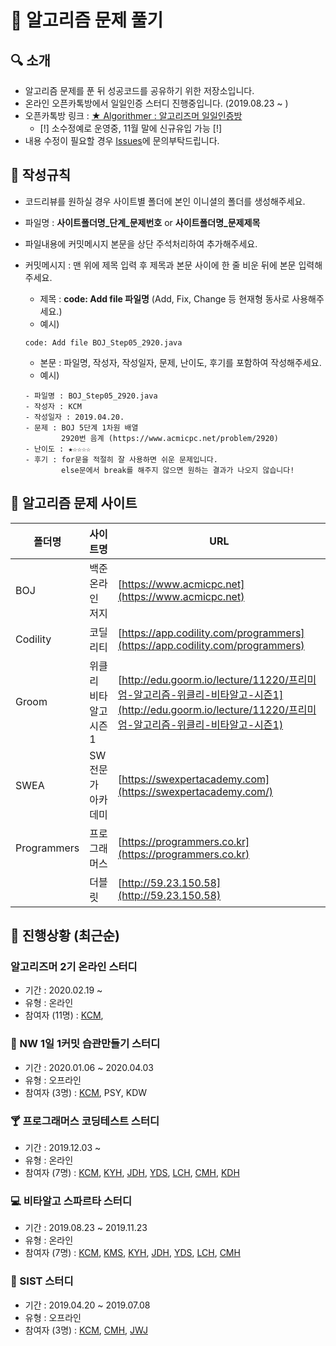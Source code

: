 # :crown: 알고리즘 문제 풀기

## 🔍 소개

- 알고리즘 문제를 푼 뒤 성공코드를 공유하기 위한 저장소입니다.
- 온라인 오픈카톡방에서 일일인증 스터디 진행중입니다. (2019.08.23 ~ )
- 오픈카톡방 링크 : [★ Algorithmer : 알고리즈머 일일인증방](https://open.kakao.com/o/gBu3SdBb)
  - [!] 소수정예로 운영중, 11월 말에 신규유입 가능 [!]
- 내용 수정이 필요할 경우 [Issues](https://github.com/Chanmi-Kim/Algorithm-problem-solving/issues)에 문의부탁드립니다.

## 📝 작성규칙

- 코드리뷰를 원하실 경우 사이트별 폴더에 본인 이니셜의 폴더를 생성해주세요.
- 파일명 : **사이트폴더명_단계_문제번호** or **사이트폴더명_문제제목**
- 파일내용에 커밋메시지 본문을 상단 주석처리하여 추가해주세요.
- 커밋메시지 : 맨 위에 제목 입력 후 제목과 본문 사이에 한 줄 비운 뒤에 본문 입력해주세요.
  - 제목 : **code: Add file 파일명** (Add, Fix, Change 등 현재형 동사로 사용해주세요.)
  - 예시)
   ```git
  code: Add file BOJ_Step05_2920.java
  ```
  - 본문 : 파일명, 작성자, 작성일자, 문제, 난이도, 후기를 포함하여 작성해주세요.
  - 예시)
  
  ```git 
  - 파일명 : BOJ_Step05_2920.java
  - 작성자 : KCM
  - 작성일자 : 2019.04.20.
  - 문제 : BOJ 5단계 1차원 배열
          2920번 음계 (https://www.acmicpc.net/problem/2920)
  - 난이도 : ★☆☆☆☆ 
  - 후기 : for문을 적절히 잘 사용하면 쉬운 문제입니다.
          else문에서 break를 해주지 않으면 원하는 결과가 나오지 않습니다!
  ```
  
  
## 🧭 알고리즘 문제 사이트

| 폴더명       | 사이트명             | URL                                                          |
| ----------- | -------------------- | ------------------------------------------------------------ |
| BOJ         | 백준 온라인 저지      | [https://www.acmicpc.net](https://www.acmicpc.net)           |
| Codility    | 코딜리티             | [https://app.codility.com/programmers](https://app.codility.com/programmers) |
| Groom       | 위클리 비타알고 시즌1 | [http://edu.goorm.io/lecture/11220/프리미엄-알고리즘-위클리-비타알고-시즌1](http://edu.goorm.io/lecture/11220/프리미엄-알고리즘-위클리-비타알고-시즌1) |
| SWEA        | SW 전문가 아카데미    | [https://swexpertacademy.com](https://swexpertacademy.com/)  |
| Programmers | 프로그래머스          | [https://programmers.co.kr](https://programmers.co.kr)  |
|             | 더블릿               | [http://59.23.150.58](http://59.23.150.58)                   |


## 📑 진행상황 (최근순)

### 알고리즈머 2기 온라인 스터디

- 기간 : 2020.02.19 ~
- 유형 : 온라인
- 참여자 (11명) : [KCM](https://github.com/Chanmi-Kim),

### 🧀 NW 1일 1커밋 습관만들기 스터디

- 기간 : 2020.01.06 ~ 2020.04.03
- 유형 : 오프라인
- 참여자 (3명) : [KCM](https://github.com/Chanmi-Kim), PSY, KDW

### 🍸 프로그래머스 코딩테스트 스터디

- 기간 : 2019.12.03 ~
- 유형 : 온라인
- 참여자 (7명) : [KCM](https://github.com/Chanmi-Kim), [KYH](https://github.com/yh0921k), [JDH](https://github.com/daehoney), [YDS](https://github.com/dsyun96), [LCH](https://github.com/blurfx), [CMH](https://github.com/chans08), [KDH](https://github.com/mycisco)

### 💻 비타알고 스파르타 스터디

- 기간 : 2019.08.23 ~ 2019.11.23
- 유형 : 온라인
- 참여자 (7명) : [KCM](https://github.com/Chanmi-Kim), [KMS](https://github.com/msnodeve), [KYH](https://github.com/yh0921k), [JDH](https://github.com/daehoney), [YDS](https://github.com/dsyun96), [LCH](https://github.com/blurfx), [CMH](https://github.com/chans08)

### 🏢 SIST 스터디

- 기간 : 2019.04.20 ~ 2019.07.08
- 유형 : 오프라인
- 참여자 (3명) : [KCM](https://github.com/Chanmi-Kim), [CMH](https://github.com/chans08), [JWJ](https://github.com/woojoovove)
